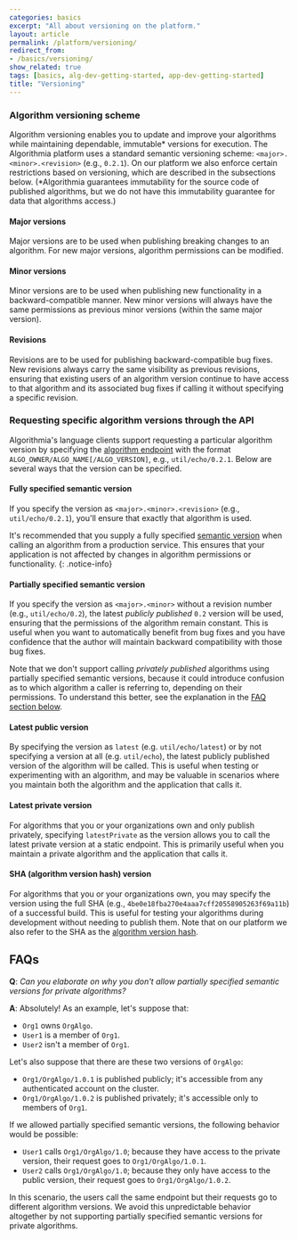 ```yaml
---
categories: basics
excerpt: "All about versioning on the platform."
layout: article
permalink: /platform/versioning/
redirect_from:
- /basics/versioning/
show_related: true
tags: [basics, alg-dev-getting-started, app-dev-getting-started]
title: "Versioning"
---
```


### Algorithm versioning scheme

Algorithm versioning enables you to update and improve your algorithms while maintaining dependable, immutable* versions for execution. The Algorithmia platform uses a standard semantic versioning scheme: `<major>.<minor>.<revision>` (e.g., `0.2.1`). On our platform we also enforce certain restrictions based on versioning, which are described in the subsections below. (*Algorithmia guarantees immutability for the source code of published algorithms, but we do not have this immutability guarantee for data that algorithms access.)

#### Major versions

Major versions are to be used when publishing breaking changes to an algorithm. For new major versions, algorithm permissions can be modified.

#### Minor versions

Minor versions are to be used when publishing new functionality in a backward-compatible manner. New minor versions will always have the same permissions as previous minor versions (within the same major version).

#### Revisions

Revisions are to be used for publishing backward-compatible bug fixes. New revisions always carry the same visibility as previous revisions, ensuring that existing users of an algorithm version continue to have access to that algorithm and its associated bug fixes if calling it without specifying a specific revision.

### Requesting specific algorithm versions through the API

Algorithmia's language clients support requesting a particular algorithm version by specifying the [algorithm endpoint](/developers/glossary#algorithm-endpoint) with the format `ALGO_OWNER/ALGO_NAME[/ALGO_VERSION]`, e.g., `util/echo/0.2.1`. Below are several ways that the version can be specified.

#### Fully specified semantic version

If you specify the version as `<major>.<minor>.<revision>` (e.g., `util/echo/0.2.1`), you'll ensure that exactly that algorithm is used.

It's recommended that you supply a fully specified [semantic version](/developers/glossary#algorithm-semantic-version) when calling an algorithm from a production service. This ensures that your application is not affected by changes in algorithm permissions or functionality.
{: .notice-info}

#### Partially specified semantic version

If you specify the version as `<major>.<minor>` without a revision number (e.g., `util/echo/0.2`), the latest *publicly published* `0.2` version will be used, ensuring that the permissions of the algorithm remain constant. This is useful when you want to automatically benefit from bug fixes and you have confidence that the author will maintain backward compatibility with those bug fixes.

Note that we don't support calling *privately published* algorithms using partially specified semantic versions, because it could introduce confusion as to which algorithm a caller is referring to, depending on their permissions. To understand this better, see the explanation in the [FAQ section below](#faqs).

#### Latest public version

By specifying the version as `latest` (e.g. `util/echo/latest`) or by not specifying a version at all (e.g. `util/echo`), the latest publicly published version of the algorithm will be called. This is useful when testing or experimenting with an algorithm, and may be valuable in scenarios where you maintain both the algorithm and the application that calls it.

#### Latest private version

For algorithms that you or your organizations own and only publish privately, specifying `latestPrivate` as the version allows you to call the latest private version at a static endpoint. This is primarily useful when you maintain a private algorithm and the application that calls it.

#### SHA (algorithm version hash) version

For algorithms that you or your organizations own, you may specify the version using the full SHA (e.g., `4be0e18fba270e4aaa7cff20558905263f69a11b`) of a successful build. This is useful for testing your algorithms during development without needing to publish them. Note that on our platform we also refer to the SHA as the [algorithm version hash](/developers/glossary#algorithm-version-hash).

## FAQs

**Q**: <em>Can you elaborate on why you don't allow partially specified semantic versions for private algorithms?</em>

**A**: Absolutely! As an example, let's suppose that:

- `Org1` owns `OrgAlgo`.
- `User1` is a member of `Org1`.
- `User2` isn't a member of `Org1`.

Let's also suppose that there are these two versions of `OrgAlgo`:

- `Org1/OrgAlgo/1.0.1` is published publicly; it's accessible from any authenticated account on the cluster.
- `Org1/OrgAlgo/1.0.2` is published privately; it's accessible only to members of `Org1`.

If we allowed partially specified semantic versions, the following behavior would be possible:

- `User1` calls `Org1/OrgAlgo/1.0`; because they have access to the private version, their request goes to `Org1/OrgAlgo/1.0.1`.
- `User2` calls `Org1/OrgAlgo/1.0`; because they only have access to the public version, their request goes to `Org1/OrgAlgo/1.0.2`.

In this scenario, the users call the same endpoint but their requests go to different algorithm versions. We avoid this unpredictable behavior altogether by not supporting partially specified semantic versions for private algorithms.
